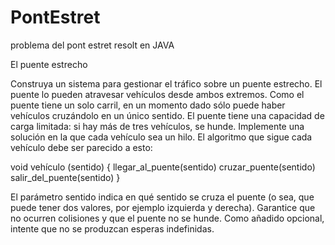 # PontEstret
problema del pont estret resolt en JAVA

El puente estrecho


Construya un sistema para gestionar el tráfico sobre un puente estrecho.
El puente lo pueden atravesar vehículos desde ambos extremos.
Como el puente tiene un solo carril, en un momento dado sólo puede haber
vehículos cruzándolo en un único sentido. 
El puente tiene una capacidad de carga limitada: si hay más de tres vehículos, se hunde. 
Implemente una solución en la que cada vehículo sea un hilo.
El algoritmo que sigue cada vehículo debe ser parecido a esto:

void vehículo (sentido) { 
llegar_al_puente(sentido)
cruzar_puente(sentido) 
salir_del_puente(sentido)
}

El parámetro sentido indica en qué sentido se cruza el puente
(o sea, que puede tener dos valores, por ejemplo izquierda y derecha).
Garantice que no ocurren colisiones y que el puente no se hunde.
Como añadido opcional, intente que no se produzcan esperas indefinidas.
